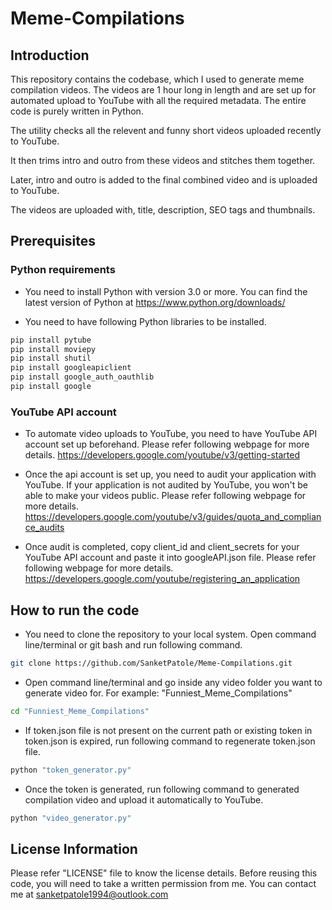 # Meme-Compilations


## Introduction

This repository contains the codebase, which I used to generate meme compilation videos.
The videos are 1 hour long in length and are set up for automated upload to YouTube with all the required metadata.
The entire code is purely written in Python.

The utility checks all the relevent and funny short videos uploaded recently to YouTube.

It then trims intro and outro from these videos and stitches them together.

Later, intro and outro is added to the final combined video and is uploaded to YouTube.

The videos are uploaded with, title, description, SEO tags and thumbnails.


## Prerequisites

### Python requirements

* You need to install Python with version 3.0 or more. You can find the latest version of Python at https://www.python.org/downloads/

* You need to have following Python libraries to be installed.
```sh
pip install pytube
pip install moviepy
pip install shutil
pip install googleapiclient
pip install google_auth_oauthlib
pip install google
```

### YouTube API account

* To automate video uploads to YouTube, you need to have YouTube API account set up beforehand. Please refer following webpage for more details.
  https://developers.google.com/youtube/v3/getting-started

* Once the api account is set up, you need to audit your application with YouTube. If your application is not audited by YouTube, you won't be able to make your videos public. Please refer following webpage for more details.
  https://developers.google.com/youtube/v3/guides/quota_and_compliance_audits

* Once audit is completed, copy client_id and client_secrets for your YouTube API account and paste it into googleAPI.json file. Please refer following webpage for more details.
  https://developers.google.com/youtube/registering_an_application


## How to run the code

* You need to clone the repository to your local system. Open command line/terminal or git bash and run following command.
```sh
git clone https://github.com/SanketPatole/Meme-Compilations.git
```

* Open command line/terminal and go inside any video folder you want to generate video for. For example: "Funniest_Meme_Compilations"
```sh
cd "Funniest_Meme_Compilations"
```

* If token.json file is not present on the current path or existing token in token.json is expired, run following command to regenerate token.json file.
```sh
python "token_generator.py"
```

* Once the token is generated, run following command to generated compilation video and upload it automatically to YouTube.
```sh
python "video_generator.py"
```


## License Information

Please refer "LICENSE" file to know the license details.
Before reusing this code, you will need to take a written permission from me.
You can contact me at sanketpatole1994@outlook.com


